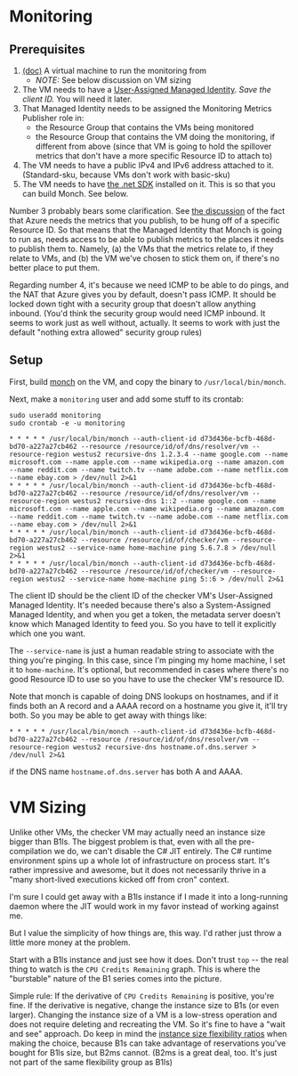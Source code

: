 # Monitoring

## Prerequisites

1. [(doc)](../virtual-machines/virtual-machines.md) A virtual machine to run
   the monitoring from
   * *NOTE:* See below discussion on VM sizing
2. The VM needs to have a [User-Assigned Managed
   Identity](https://docs.microsoft.com/en-us/azure/active-directory/managed-identities-azure-resources/how-to-manage-ua-identity-portal). *Save the client
   ID.* You will need it later.
3. That Managed Identity needs to be assigned the Monitoring Metrics Publisher
   role in:
   - the Resource Group that contains the VMs being monitored
   - the Resource Group that contains the VM doing the monitoring, if
     different from above (since that VM is going to hold the spillover metrics
     that don't have a more specific Resource ID to attach to)
4. The VM needs to have a public IPv4 and IPv6 address attached to it.
   (Standard-sku, because VMs don't work with basic-sku)
5. The VM needs to have [the .net
   SDK](https://docs.microsoft.com/en-us/dotnet/core/install/) installed on it.
   This is so that you can build Monch. See below.

Number 3 probably bears some clarification. See [the
discussion](rationale-and-motivations.md#slight-fly-in-the-ointment) of the
fact that Azure needs the metrics that you publish, to be hung off of a
specific Resource ID. So that means that the Managed Identity that Monch
is going to run as, needs access to be able to publish metrics to the
places it needs to publish them to. Namely, (a) the VMs that the metrics
relate to, if they relate to VMs, and (b) the VM we've chosen to stick them
on, if there's no better place to put them.

Regarding number 4, it's because we need ICMP to be able to do pings, and
the NAT that Azure gives you by default, doesn't pass ICMP. It should be
locked down tight with a security group that doesn't allow anything
inbound. (You'd think the security group would need ICMP inbound. It
seems to work just as well without, actually. It seems to work with
just the default "nothing extra allowed" security group rules)

## Setup

First, build [monch](monch/) on the VM, and copy the binary to
`/usr/local/bin/monch`.

Next, make a `monitoring` user and add some stuff to its crontab:

```
sudo useradd monitoring
sudo crontab -e -u monitoring
```

```
* * * * * /usr/local/bin/monch --auth-client-id d73d436e-bcfb-468d-bd70-a227a27cb462 --resource /resource/id/of/dns/resolver/vm --resource-region westus2 recursive-dns 1.2.3.4 --name google.com --name microsoft.com --name apple.com --name wikipedia.org --name amazon.com --name reddit.com --name twitch.tv --name adobe.com --name netflix.com --name ebay.com > /dev/null 2>&1
* * * * * /usr/local/bin/monch --auth-client-id d73d436e-bcfb-468d-bd70-a227a27cb462 --resource /resource/id/of/dns/resolver/vm --resource-region westus2 recursive-dns 1::2 --name google.com --name microsoft.com --name apple.com --name wikipedia.org --name amazon.com --name reddit.com --name twitch.tv --name adobe.com --name netflix.com --name ebay.com > /dev/null 2>&1
* * * * * /usr/local/bin/monch --auth-client-id d73d436e-bcfb-468d-bd70-a227a27cb462 --resource /resource/id/of/checker/vm --resource-region westus2 --service-name home-machine ping 5.6.7.8 > /dev/null 2>&1
* * * * * /usr/local/bin/monch --auth-client-id d73d436e-bcfb-468d-bd70-a227a27cb462 --resource /resource/id/of/checker/vm --resource-region westus2 --service-name home-machine ping 5::6 > /dev/null 2>&1
```

The client ID should be the client ID of the checker VM's User-Assigned
Managed Identity. It's needed because there's also a System-Assigned Managed
Identity, and when you get a token, the metadata server doesn't know which
Managed Identity to feed you. So you have to tell it explicitly which one
you want.

The `--service-name` is just a human readable string to associate with the
thing you're pinging. In this case, since I'm pinging my home machine, I
set it to `home-machine`. It's optional, but recommended in cases where
there's no good Resource ID to use so you have to use the checker VM's
resource ID.

Note that monch is capable of doing DNS lookups on hostnames, and if it finds
both an A record and a AAAA record on a hostname you give it, it'll try both.
So you may be able to get away with things like:

```
* * * * * /usr/local/bin/monch --auth-client-id d73d436e-bcfb-468d-bd70-a227a27cb462 --resource /resource/id/of/dns/resolver/vm --resource-region westus2 recursive-dns hostname.of.dns.server > /dev/null 2>&1
```

if the DNS name `hostname.of.dns.server` has both A and AAAA.

# VM Sizing

Unlike other VMs, the checker VM may actually need an instance size bigger
than B1ls. The biggest problem is that, even with all the pre-compilation we
do, we can't disable the C# JIT entirely. The C# runtime environment spins up
a whole lot of infrastructure on process start. It's rather impressive and
awesome, but it does not necessarily thrive in a "many short-lived executions
kicked off from cron" context.

I'm sure I could get away with a B1ls instance if I made it into a
long-running daemon where the JIT would work in my favor instead of working
against me.

But I value the simplicity of how things are, this way. I'd rather just throw
a little more money at the problem.

Start with a B1ls instance and just see how it does. Don't trust `top` --
the real thing to watch is the `CPU Credits Remaining` graph. This is where
the "burstable" nature of the B1 series comes into the picture.

Simple rule: If the derivative of `CPU Credits Remaining` is positive, you're
fine. If the derivative is negative, change the instance size to B1s (or even
larger). Changing the instance size of a VM is a low-stress operation and does
not require deleting and recreating the VM. So it's fine to have a "wait and
see" approach. Do keep in mind the [instance size flexibility
ratios](https://docs.microsoft.com/en-us/azure/virtual-machines/reserved-vm-instance-size-flexibility)
when making the choice, because B1s can take advantage of reservations
you've bought for B1ls size, but B2ms cannot. (B2ms is a great deal, too.
It's just not part of the same flexibility group as B1ls)
